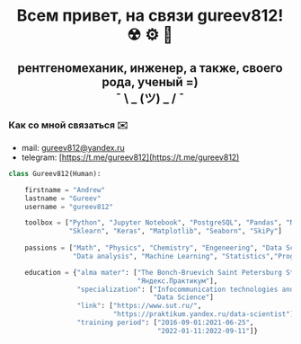 <h1 align="center">Всем привет, на связи gureev812! ☢ ⚙ 🥼 </a> 

<h2 align="center">рентгеномеханик, инженер, а также, своего рода, ученый =) <br /> ¯ \ _ (ツ) _ / ¯ </h2>

### Как со мной связаться ✉️
- mail: [gureev812@yandex.ru](mailto:gureev812@yandex.ru)
- telegram: [https://t.me/gureev812](https://t.me/gureev812)
 
```python
class Gureev812(Human):

    firstname = "Andrew"
    lastname = "Gureev"
    username = "gureev812"

    toolbox = ["Python", "Jupyter Notebook", "PostgreSQL", "Pandas", "Numpy",
               "Sklearn", "Keras", "Matplotlib", "Seaborn", "SkiPy"]
               
    passions = ["Math", "Physics", "Chemistry", "Engeneering", "Data Science",
                "Data analysis", "Machine Learning", "Statistics","Programming"]

    education = {"alma mater": ["The Bonch-Bruevich Saint Petersburg State University of Telecommunications", 
                                "Яндекс.Практикум"],
                 "specialization": ["Infocommunication technologies and communication systems", 
                                    "Data Science"]
                 "link": ["https://www.sut.ru/", 
                          "https://praktikum.yandex.ru/data-scientist"]
                 "training period": ["2016-09-01:2021-06-25", 
                                     "2022-01-11:2022-09-11"]}
```

